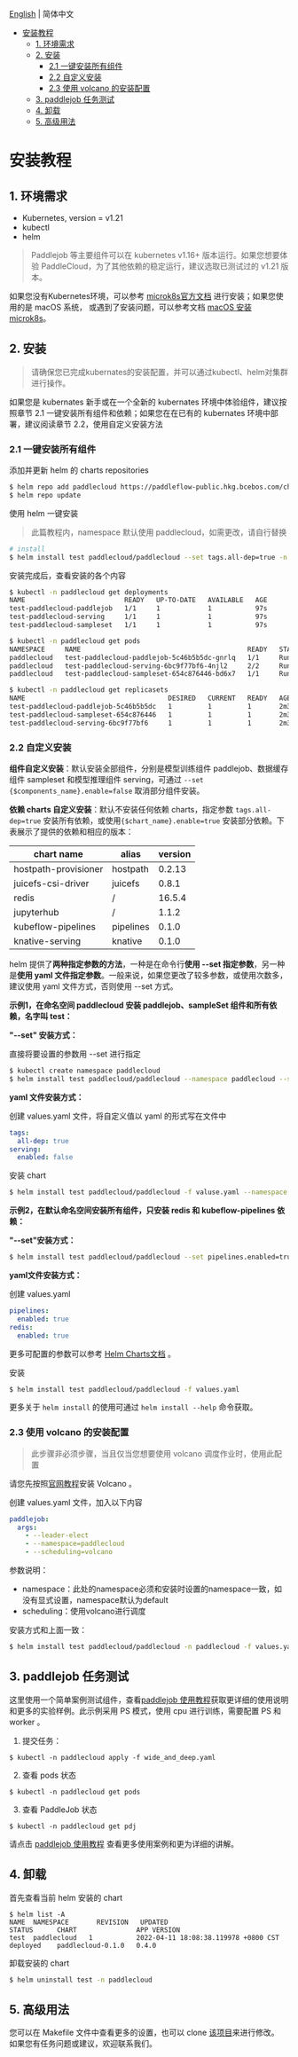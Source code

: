 [English](../en/installation_en.md) | 简体中文
- [安装教程](#安装教程)
  - [1. 环境需求](#1-环境需求)
  - [2. 安装](#2-安装)
    - [2.1 一键安装所有组件](#21-一键安装所有组件)
    - [2.2 自定义安装](#22-自定义安装)
    - [2.3 使用 volcano 的安装配置](#23-使用-volcano-的安装配置)
  - [3. paddlejob 任务测试](#3-paddlejob-任务测试)
  - [4. 卸载](#4-卸载)
  - [5. 高级用法](#5-高级用法)
# 安装教程

## 1. 环境需求

* Kubernetes, version = v1.21
* kubectl
* helm

> Paddlejob 等主要组件可以在 kubernetes v1.16+ 版本运行。如果您想要体验 PaddleCloud，为了其他依赖的稳定运行，建议选取已测试过的 v1.21 版本。

如果您没有Kubernetes环境，可以参考 [microk8s官方文档](https://microk8s.io/docs/getting-started) 进行安装；如果您使用的是 macOS 系统， 或遇到了安装问题，可以参考文档 [macOS 安装 microk8s](./macOS_install_microk8s.md)。

## 2. 安装

> 请确保您已完成kubernates的安装配置，并可以通过kubectl、helm对集群进行操作。

如果您是 kubernates 新手或在一个全新的 kubernates 环境中体验组件，建议按照章节 2.1 一键安装所有组件和依赖；如果您在在已有的 kubernates 环境中部署，建议阅读章节 2.2，使用自定义安装方法

### 2.1 一键安装所有组件

添加并更新 helm 的 charts repositories

```bash
$ helm repo add paddlecloud https://paddleflow-public.hkg.bcebos.com/charts
$ helm repo update
```

使用 helm 一键安装

> 此篇教程内，namespace 默认使用 paddlecloud，如需更改，请自行替换

```bash
# install
$ helm install test paddlecloud/paddlecloud --set tags.all-dep=true -n paddlecloud --create-namespace
```

安装完成后，查看安装的各个内容

```bash
$ kubectl -n paddlecloud get deployments
NAME                         READY   UP-TO-DATE   AVAILABLE   AGE
test-paddlecloud-paddlejob   1/1     1            1           97s
test-paddlecloud-serving     1/1     1            1           97s
test-paddlecloud-sampleset   1/1     1            1           97s

$ kubectl -n paddlecloud get pods
NAMESPACE     NAME                                          READY   STATUS    RESTARTS      AGE
paddlecloud   test-paddlecloud-paddlejob-5c46b5b5dc-gnrlq   1/1     Running   0             30s
paddlecloud   test-paddlecloud-serving-6bc9f77bf6-4njl2     2/2     Running   0             30s
paddlecloud   test-paddlecloud-sampleset-654c876446-bd6x7   1/1     Running   0             30s

$ kubectl -n paddlecloud get replicasets
NAME                                    DESIRED   CURRENT   READY   AGE
test-paddlecloud-paddlejob-5c46b5b5dc   1         1         1       2m39s
test-paddlecloud-sampleset-654c876446   1         1         1       2m39s
test-paddlecloud-serving-6bc9f77bf6     1         1         1       2m39s
```

### 2.2 自定义安装

**组件自定义安装**：默认安装全部组件，分别是模型训练组件 paddlejob、数据缓存组件 sampleset 和模型推理组件 serving，可通过 `--set {$components_name}.enable=false` 取消部分组件安装。

**依赖 charts 自定义安装**：默认不安装任何依赖 charts，指定参数 `tags.all-dep=true` 安装所有依赖，或使用`{$chart_name}.enable=true` 安装部分依赖。下表展示了提供的依赖和相应的版本：

| chart name           | alias     | version |
| -------------------- | --------- | ------- |
| hostpath-provisioner | hostpath  | 0.2.13  |
| juicefs-csi-driver   | juicefs   | 0.8.1   |
| redis                | /         | 16.5.4  |
| jupyterhub           | /         | 1.1.2   |
| kubeflow-pipelines   | pipelines | 0.1.0   |
| knative-serving      | knative   | 0.1.0   |

helm 提供了**两种指定参数的方法**，一种是在命令行**使用 --set 指定参数**，另一种是**使用 yaml 文件指定参数**。一般来说，如果您更改了较多参数，或使用次数多，建议使用 yaml 文件方式，否则使用 --set 方式。

**示例1，在命名空间 paddlecloud 安装 paddlejob、sampleSet 组件和所有依赖，名字叫 test：**

**"--set" 安装方式：**

直接将要设置的参数用 --set 进行指定

```bash
$ kubectl create namespace paddlecloud
$ helm install test paddlecloud/paddlecloud --namespace paddlecloud --set tags.all-dep=true,serving.enabled=false
```

**yaml 文件安装方式：**

创建 values.yaml 文件，将自定义值以 yaml 的形式写在文件中

```yaml
tags:
  all-dep: true
serving:
  enabled: false
```

安装 chart

```bash
$ helm install test paddlecloud/paddlecloud -f valuse.yaml --namespace paddlecloud
```

**示例2，在默认命名空间安装所有组件，只安装 redis 和 kubeflow-pipelines 依赖：**

**"--set"安装方式：**

```bash
$ helm install test paddlecloud/paddlecloud --set pipelines.enabled=true,redis.enabled=true
```

**yaml文件安装方式：**

创建 values.yaml

```yaml
pipelines:
  enabled: true
redis:
  enabled: true
```

更多可配置的参数可以参考 [Helm Charts文档](../../charts/paddlecloud/README.md) 。

安装

```bash
$ helm install test paddlecloud/paddlecloud -f values.yaml
```

更多关于 `helm install` 的使用可通过 `helm install --help` 命令获取。

### 2.3 使用 volcano 的安装配置

> 此步骤非必须步骤，当且仅当您想要使用 volcano 调度作业时，使用此配置

请您先按照[官网教程](https://github.com/volcano-sh/volcano)安装 Volcano 。

创建 values.yaml 文件，加入以下内容

```yaml
paddlejob:
  args:
    - --leader-elect
    - --namespace=paddlecloud  
    - --scheduling=volcano       
```

参数说明：

- namespace：此处的namespace必须和安装时设置的namespace一致，如没有显式设置，namespace默认为default
- scheduling：使用volcano进行调度

安装方式和上面一致：

```bash
$ helm install test paddlecloud/paddlecloud -n paddlecloud -f values.yaml
```

## 3. paddlejob 任务测试

这里使用一个简单案例测试组件，查看[paddlejob 使用教程](Paddlejob.md)获取更详细的使用说明和更多的实验样例。此示例采用 PS 模式，使用 cpu 进行训练，需要配置 PS 和 worker 。

1. 提交任务：

```shell
$ kubectl -n paddlecloud apply -f wide_and_deep.yaml
```

2. 查看 pods 状态

```shell
$ kubectl -n paddlecloud get pods
```

3. 查看 PaddleJob 状态

```shell
$ kubectl -n paddlecloud get pdj
```

请点击 [paddlejob 使用教程](./paddlejob-tutorails.md) 查看更多使用案例和更为详细的讲解。

## 4. 卸载

首先查看当前 helm 安装的 chart

```shell
$ helm list -A
NAME  NAMESPACE  	  REVISION	 UPDATED                                STATUS  	CHART               APP VERSION
test  paddlecloud   1       	2022-04-11 18:08:38.119978 +0800 CST   	deployed	paddlecloud-0.1.0   0.4.0
```

卸载安装的 chart

```bash
$ helm uninstall test -n paddlecloud
```

## 5. 高级用法

您可以在 Makefile 文件中查看更多的设置，也可以 clone [该项目](https://github.com/PaddlePaddle/PaddleCloud)来进行修改。 如果您有任务问题或建议，欢迎联系我们。
